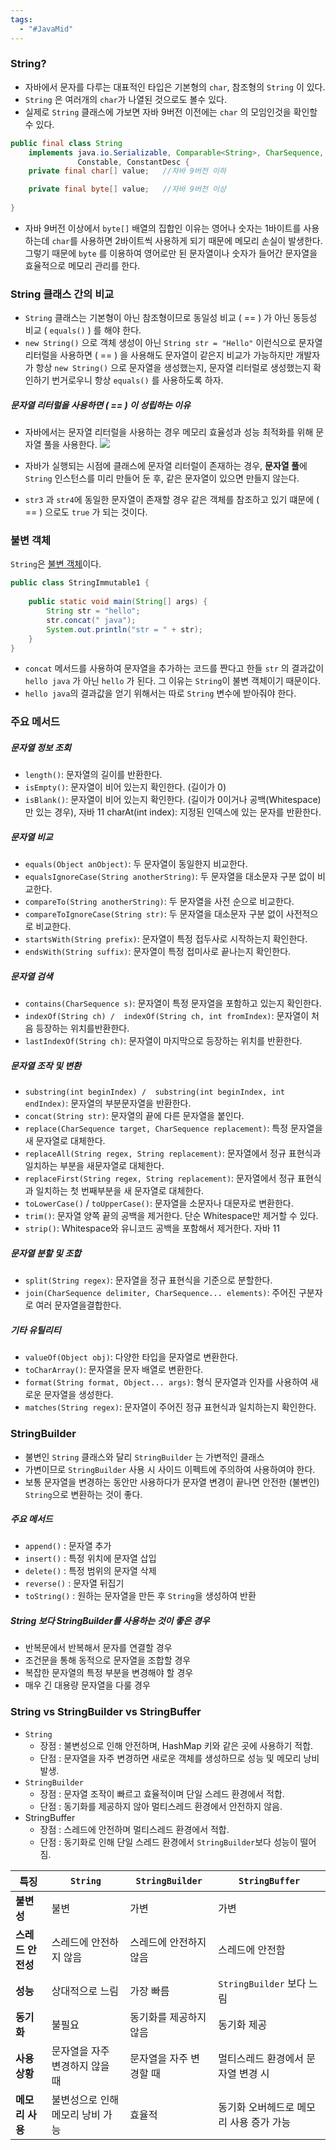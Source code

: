 ```yaml
---
tags:
  - "#JavaMid"
---
```


### String?
- 자바에서 문자를 다루는 대표적인 타입은 기본형의 `char`, 참조형의 `String` 이 있다.
- `String` 은 여러개의 `char`가 나열된 것으로도 볼수 있다.
- 실제로 `String` 클래스에 가보면 자바 9버전 이전에는 `char` 의 모임인것을 확인할 수 있다.

```java
public final class String  
    implements java.io.Serializable, Comparable<String>, CharSequence,  
               Constable, ConstantDesc {
	private final char[] value;   //자바 9버전 이하

	private final byte[] value;   //자바 9버전 이상
           
}
```

- 자바 9버전 이상에서 `byte[]` 배열의 집합인 이유는 영어나 숫자는 1바이트를 사용하는데 `char`를 사용하면 2바이트씩 사용하게 되기 때문에 메모리 손실이 발생한다. 그렇기 때문에 `byte` 를 이용하여 영어로만 된 문자열이나 숫자가 들어간 문자열을 효율적으로 메모리 관리를 한다.

### String 클래스 간의 비교
- `String` 클래스는 기본형이 아닌 참조형이므로 동일성 비교 ( == ) 가 아닌 동등성 비교 ( `equals()` ) 를 해야 한다.
- `new String()` 으로 객체 생성이 아닌 `String str = "Hello"`  이런식으로 문자열 리터럴을 사용하면 ( == ) 을 사용해도 문자열이 같은지 비교가 가능하지만 개발자가 항상 `new String()` 으로 문자열을 생성했는지, 문자열 리터럴로 생성했는지 확인하기 번거로우니 항상 `equals()` 를 사용하도록 하자.
##### 문자열 리터럴을 사용하면 ( == ) 이 성립하는 이유
- 자바에서는 문자열 리터럴을 사용하는 경우 메모리 효율성과 성능 최적화를 위해 문자열 풀을 사용한다.
 ![](https://imgur.com/FXgD1C2.png)

- 자바가 실행되는 시점에 클래스에 문자열 리터럴이 존재하는 경우, **문자열 풀**에 `String` 인스턴스를 미리 만들어 둔 후, 같은 문자열이 있으면 만들지 않는다.
- `str3` 과 `str4`에 동일한 문자열이 존재할 경우 같은 객체를 참조하고 있기 떄문에 ( == ) 으로도 `true` 가 되는 것이다.

### 불변 객체
`String`은 [불변 객체](<02. 불변 객체.md>)이다. 
```java
public class StringImmutable1 {  
  
    public static void main(String[] args) {  
        String str = "hello";  
        str.concat(" java");  
        System.out.println("str = " + str);  
    }  
}
```

- `concat` 메서드를 사용하여 문자열을 추가하는 코드를 짠다고 한들 `str` 의 결과값이 `hello java` 가 아닌 `hello` 가 된다. 그 이유는 `String`이 불변 객체이기 때문이다.
- `hello java`의 결과값을 얻기 위해서는 따로 `String` 변수에 받아줘야 한다.

### 주요 메서드
##### 문자열 정보 조회
- `length()`: 문자열의 길이를 반환한다.
- `isEmpty()`: 문자열이 비어 있는지 확인한다. (길이가 0)
- `isBlank()`: 문자열이 비어 있는지 확인한다. (길이가 0이거나 공백(Whitespace)만 있는 경우), 자바 11 charAt(int index): 지정된 인덱스에 있는 문자를 반환한다.
##### 문자열 비교
- `equals(Object anObject)`: 두 문자열이 동일한지 비교한다.
- `equalsIgnoreCase(String anotherString)`: 두 문자열을 대소문자 구분 없이 비교한다. 
- `compareTo(String anotherString)`: 두 문자열을 사전 순으로 비교한다. 
- `compareToIgnoreCase(String str)`: 두 문자열을 대소문자 구분 없이 사전적으로 비교한다. 
- `startsWith(String prefix)`: 문자열이 특정 접두사로 시작하는지 확인한다. 
- `endsWith(String suffix)`: 문자열이 특정 접미사로 끝나는지 확인한다.
##### 문자열 검색
- `contains(CharSequence s)`: 문자열이 특정 문자열을 포함하고 있는지 확인한다.
- `indexOf(String ch) /  indexOf(String ch, int fromIndex)`: 문자열이 처음 등장하는 위치를반환한다.
- `lastIndexOf(String ch)`: 문자열이 마지막으로 등장하는 위치를 반환한다.
##### 문자열 조작 및 변환
- `substring(int beginIndex) /  substring(int beginIndex, int endIndex)`: 문자열의 부분문자열을 반환한다.
- `concat(String str)`: 문자열의 끝에 다른 문자열을 붙인다.
- `replace(CharSequence target, CharSequence replacement)`: 특정 문자열을 새 문자열로 대체한다.
- `replaceAll(String regex, String replacement)`: 문자열에서 정규 표현식과 일치하는 부분을 새문자열로 대체한다.
- `replaceFirst(String regex, String replacement)`: 문자열에서 정규 표현식과 일치하는 첫 번째부분을 새 문자열로 대체한다.
- `toLowerCase()` /  `toUpperCase()`: 문자열을 소문자나 대문자로 변환한다.
- `trim()`: 문자열 양쪽 끝의 공백을 제거한다. 단순 Whitespace만 제거할 수 있다.
- `strip()`: Whitespace와 유니코드 공백을 포함해서 제거한다. 자바 11
##### 문자열 분할 및 조합
- `split(String regex)`: 문자열을 정규 표현식을 기준으로 분할한다.
- `join(CharSequence delimiter, CharSequence... elements)`: 주어진 구분자로 여러 문자열을결합한다.
##### 기타 유틸리티
- `valueOf(Object obj)`: 다양한 타입을 문자열로 변환한다.
- `toCharArray()`: 문자열을 문자 배열로 변환한다.
- `format(String format, Object... args)`: 형식 문자열과 인자를 사용하여 새로운 문자열을 생성한다.
- `matches(String regex)`: 문자열이 주어진 정규 표현식과 일치하는지 확인한다.

### StringBuilder
- 불변인 `String` 클래스와 달리 `StringBuilder` 는 가변적인 클래스
- 가변이므로 `StringBuilder` 사용 시 사이드 이펙트에 주의하여 사용하여야 한다.
- 보통 문자열을 변경하는 동안만 사용하다가 문자열 변경이 끝나면 안전한 (불변인) `String`으로 변환하는 것이 좋다.
##### 주요 메서드
- `append()` : 문자열 추가
- `insert()` : 특정 위치에 문자열 삽입
- `delete()` : 특정 범위의 문자열 삭제
- `reverse()` : 문자열 뒤집기
- `toString()` : 원하는 문자열을 만든 후 `String`을 생성하여 반환
##### String 보다 StringBuilder를 사용하는 것이 좋은 경우
- 반복문에서 반복해서 문자를 연결할 경우
- 조건문을 통해 동적으로 문자열을 조합할 경우
- 복잡한 문자열의 특정 부분을 변경해야 할 경우
- 매우 긴 대용량 문자열을 다룰 경우
### String vs StringBuilder vs StringBuffer
- `String`
	- 장점 : 불변성으로 인해 안전하며, HashMap 키와 같은 곳에 사용하기 적합.
	- 단점 : 문자열을 자주 변경하면 새로운 객체를 생성하므로 성능 및 메모리 낭비 발생.
- `StringBuilder`
	- 장점 : 문자열 조작이 빠르고 효율적이며 단일 스레드 환경에서 적합.
	- 단점 : 동기화를 제공하지 않아 멀티스레드 환경에서 안전하지 않음.
- StringBuffer
	- 장점 : 스레드에 안전하며 멀티스레드 환경에서 적합.
	- 단점 : 동기화로 인해 단일 스레드 환경에서 `StringBuilder`보다 성능이 떨어짐.


| 특징          | `String`           | `StringBuilder` | `StringBuffer`         |
| ----------- | ------------------ | --------------- | ---------------------- |
| **불변성**     | 불변                 | 가변              | 가변                     |
| **스레드 안전성** | 스레드에 안전하지 않음       | 스레드에 안전하지 않음    | 스레드에 안전함               |
| **성능**      | 상대적으로 느림           | 가장 빠름           | `StringBuilder` 보다 느림  |
| **동기화**     | 불필요                | 동기화를 제공하지 않음    | 동기화 제공                 |
| **사용 상황**   | 문자열을 자주 변경하지 않을 때  | 문자열을 자주 변경할 때   | 멀티스레드 환경에서 문자열 변경 시    |
| **메모리 사용**  | 불변성으로 인해 메모리 낭비 가능 | 효율적             | 동기화 오버헤드로 메모리 사용 증가 가능 |
